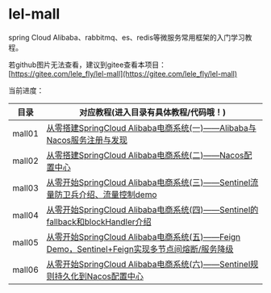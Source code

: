 # lel-mall
  spring Cloud Alibaba、rabbitmq、es、redis等微服务常用框架的入门学习教程。
  
  若github图片无法查看，建议到gitee查看本项目：[https://gitee.com/lele_fly/lel-mall](https://gitee.com/lele_fly/lel-mall)

当前进度：  

  目录     | 对应教程(进入目录有具体教程/代码哦！)  
-------- | -----
mall01  | [从零搭建SpringCloud Alibaba电商系统(一)——Alibaba与Nacos服务注册与发现](https://github.com/flyChineseBoy/lel-mall/tree/master/mall01)
mall02  | [从零搭建SpringCloud Alibaba电商系统(二)——Nacos配置中心](https://github.com/flyChineseBoy/lel-mall/tree/master/mall02)
mall03  | [从零开始SpringCloud Alibaba电商系统(三)——Sentinel流量防卫兵介绍、流量控制demo](https://github.com/flyChineseBoy/lel-mall/tree/master/mall03)
mall04  | [从零开始SpringCloud Alibaba电商系统(四)——Sentinel的fallback和blockHandler介绍](https://github.com/flyChineseBoy/lel-mall/tree/master/mall04)
mall05  | [从零开始SpringCloud Alibaba电商系统(五)——Feign Demo，Sentinel+Feign实现多节点间熔断/服务降级](https://github.com/flyChineseBoy/lel-mall/tree/master/mall05)
mall06  | [从零开始SpringCloud Alibaba电商系统(六)——Sentinel规则持久化到Nacos配置中心](https://github.com/flyChineseBoy/lel-mall/tree/master/mall06)

